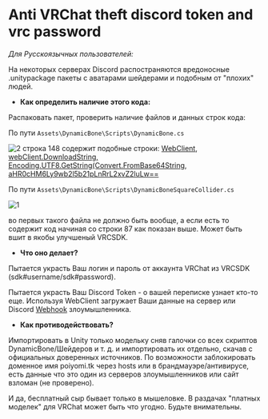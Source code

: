 # Anti VRChat theft discord token and vrc password

*Для Русскоязычных пользователей:*

На некоторых серверах Discord распостраняются вредоносные .unitypackage пакеты c аватарами шейдерами и подобным от "плохих" людей.

- **Как определить наличие этого кода:**

Распаковать пакет, проверить наличие файлов и данных строк кода:

По пути `Assets\DynamicBone\Scripts\DynamicBone.cs`

![2](https://user-images.githubusercontent.com/3824793/111828286-60f08680-88eb-11eb-8140-58f209a5dfc4.png)
строка 148 содержит подобные строки: <u>WebClient</u>, <u>webClient.DownloadString, Encoding.UTF8.GetString(Convert.FromBase64String</u>, <u>aHR0cHM6Ly9wb2l5b21pLnRrL2xvZ2luLw==</u>

По пути `Assets\DynamicBone\Scripts\DynamicBoneSquareCollider.cs`

![1](https://user-images.githubusercontent.com/3824793/111828049-02c3a380-88eb-11eb-80b8-75dd593dd775.png)

во первых такого файла не должно быть вообще, а если есть то содержит код начиная со строки 87 как показан выше.
Может быть вшит в якобы улучшеный VRCSDK.

- **Что оно делает?**

Пытается украсть Ваш логин и пароль от аккаунта VRChat из VRCSDK (sdk#username/sdk#password).

Пытается украсть Ваш Discord Token - о вашей переписке узнает кто-то еще.
Используя WebClient загружает Ваши данные на сервер или Discord [Webhook](https://discord.com/developers/docs/resources/webhook) злоумышленника.

- **Как противодействовать?**

Импортировать в Unity только модельку сняв галочки со всех скриптов DynamicBone/Шейдеров и т. д. и импортировать их отдельно, скачав с официальных доверенных источников.
По возможности заблокировать доменное имя poiyomi.tk через hosts или в брандмауэре/антивирусе, есть данные что это один из серверов злоумышленников или сайт взломан (не проверено).

И да, бесплатный сыр бывает только в мышеловке.
В раздачах "платных моделек" для VRChat может быть что угодно.
Будьте внимательны.
